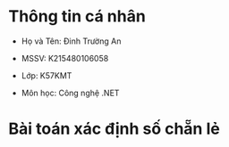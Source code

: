 # Thông tin cá nhân

+ Họ và Tên: Đinh Trường An

+ MSSV: K215480106058

+ Lớp: K57KMT

+ Môn học: Công nghệ .NET

# Bài toán xác định số chẵn lẻ
